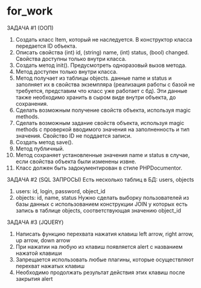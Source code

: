 # for_work
ЗАДАЧА #1 (ООП)
1.	Создать класс Item, который не наследуется. В конструктор класса передается ID объекта.
2.	Описать свойства (int) id, (string) name, (int) status, (bool) changed. Свойства доступны только внутри класса.
3.	Создать метод init(). Предусмотреть одноразовый вызов метода.
4.	Метод доступен только внутри класса.
5.	Метод получает из таблицы objects. данные name и status и заполняет их в свойства экземпляра (реализация работы с базой не требуется, представим что класс уже работает с бд). Эти данные также необходимо хранить в сыром виде внутри объекта, до сохранения.
6.	Сделать возможным получение свойств объекта, используя magic methods.
7.	Сделать возможным задание свойств объекта, используя magic methods с проверкой вводимого значения на заполненность и тип значения. Свойство ID не поддается записи.
8.	Создать метод save().
9.	Метод публичный.
10.	Метод сохраняет установленные значения name и status в случае, если свойства объекта были изменены извне.
11.	Класс должен быть задокументирован в стиле PHPDocumentor.

ЗАДАЧА #2 (SQL ЗАПРОСЫ)
Есть несколько таблиц в БД: users, objects
1.	users: id, login, password, object_id
2.	objects: id, name, status
Нужно сделать выборку пользователей из базы данных с использованием конструкции JOIN у которых есть запись в таблице objects, соответствующая значению object_id


ЗАДАЧА #3 (JQUERY)
1.	Написать функцию перехвата нажатия клавиш left arrow, right arrow, up arrow, down arrow
2.	При нажатии на любую из клавиш появляется alert с названием нажатой клавиши
3.	Запрещается использовать любые плагины, которые осуществляют перехват нажатых клавиш
4.	Необходимо продолжать результат действия этих клавиш после закрытия alert

	
